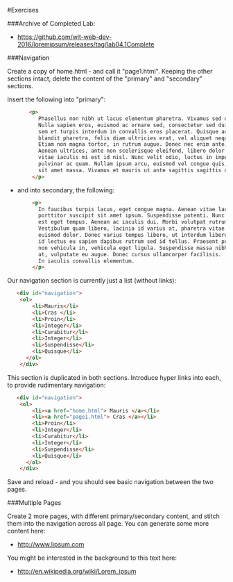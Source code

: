 #Exercises


###Archive of Completed Lab:

- <https://github.com/wit-web-dev-2016/loremipsum/releases/tag/lab04.1Complete>

###Navigation

Create a copy of home.html - and call it "page1.html". Keeping the other sections intact, delete the content of the "primary" and "secondary" sections.

Insert the following into "primary":

~~~html
       <p>
          Phasellus non nibh ut lacus elementum pharetra. Vivamus sed orci ipsum.
          Nulla sapien eros, euismod ac ornare sed, consectetur sed dui. Integer gravida
          sem et turpis interdum in convallis eros placerat. Quisque auctor, velit sed
          blandit pharetra, felis diam ultricies erat, vel aliquet neque risus non lacus.
          Etiam non magna tortor, in rutrum augue. Donec nec enim ante, in tincidunt eros.
          Aenean ultrices, ante non scelerisque eleifend, libero dolor rutrum justo,
          vitae iaculis mi est id nisl. Nunc velit odio, luctus in imperdiet eget,
          pulvinar ac quam. Nullam ipsum arcu, euismod vel congue quis, ullamcorper
          sit amet massa. Vivamus et mauris ut ante sagittis sagittis quis eu velit.  
        </p>  
~~~

- and into secondary, the following:

~~~html
        <p>
          In faucibus turpis lacus, eget congue magna. Aenean vitae lacus sed mi pretium
          porttitor suscipit sit amet ipsum. Suspendisse potenti. Nunc pharetra consectetur
          est eget tempus. Aenean ac iaculis dui. Morbi volutpat rutrum urna vitae suscipit.
          Vestibulum quam libero, lacinia id varius at, pharetra vitae metus. Proin sit amet
          euismod dolor. Donec varius tempus libero, ut interdum libero accumsan nec. Duis
          id lectus eu sapien dapibus rutrum sed id tellus. Praesent purus purus, adipiscing
          non vehicula in, vehicula eget ligula. Suspendisse massa nibh, condimentum ut ornare
          at, vulputate eu augue. Donec cursus ullamcorper facilisis.
          In iaculis convallis elementum.
        </p>
~~~

Our navigation section is currently just a list (without links):

~~~html
   <div id="navigation">  
    <ol>  
        <li>Mauris</li>  
        <li>Cras </li>  
        <li>Proin</li>  
        <li>Integer</li>  
        <li>Curabitur</li>  
        <li>Integer</li>  
        <li>Suspendisse</li>  
        <li>Quisque</li>  
      </ol>  
    </div>
~~~

This section is duplicated in both sections. Introduce hyper links into each, to provide rudimentary navigation:

~~~html
   <div id="navigation">  
    <ol>  
        <li><a href="home.html"> Mauris </a></li>  
        <li><a href="page1.html"> Cras </a></li>  
        <li>Proin</li>  
        <li>Integer</li>  
        <li>Curabitur</li>  
        <li>Integer</li>  
        <li>Suspendisse</li>  
        <li>Quisque</li>  
      </ol>  
    </div>
~~~

Save and reload - and you should see basic navigation between the two pages.

###Multiple Pages

Create 2 more pages, with different primary/secondary content, and stitch them into the navigation across all page. You can generate some more content here:

 - <http://www.lipsum.com>

You might be interested in the background to this text here:

 - <http://en.wikipedia.org/wiki/Lorem_ipsum>
